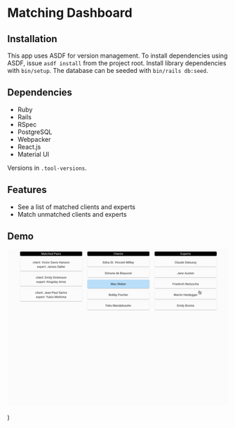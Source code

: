 Matching Dashboard
==================

Installation
------------

This app uses ASDF for version management. To install dependencies using ASDF,
issue `asdf install` from the project root. Install library dependencies with
`bin/setup`. The database can be seeded with `bin/rails db:seed`.

Dependencies
------------

- Ruby
- Rails
- RSpec
- PostgreSQL
- Webpacker
- React.js
- Material UI

Versions in `.tool-versions`.

Features
--------

- See a list of matched clients and experts
- Match unmatched clients and experts

Demo
--------

![demo](app/assets/images/dashboard.gif)

)
